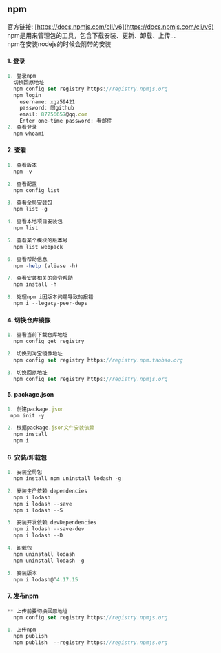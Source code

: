 ## npm
官方链接: 
 [https://docs.npmjs.com/cli/v6](https://docs.npmjs.com/cli/v6)
 npm是用来管理包的工具，包含下载安装、更新、卸载、上传...  
  npm在安装nodejs的时候会附带的安装 

#### 1. 登录
```js
1. 登录npm
  切换回原地址 
  npm config set registry https://registry.npmjs.org
  npm login
    username: xgz59421
    password: 同github
    email: 87256657@qq.com
    Enter one-time password: 看邮件
2. 查看登录
  npm whoami 
```

#### 2. 查看
```js
1. 查看版本
  npm -v

2. 查看配置
  npm config list

3. 查看全局安装包
  npm list -g

4. 查看本地项目安装包
  npm list

5. 查看某个模块的版本号
  npm list webpack

6. 查看帮助信息
  npm -help (aliase -h) 

7. 查看安装相关的命令帮助
  npm install -h

8. 处理npm i因版本问题导致的报错
  npm i --legacy-peer-deps
```

#### 4. 切换仓库镜像
```js
1. 查看当前下载仓库地址
  npm config get registry 

2. 切换到淘宝镜像地址
  npm config set registry https://registry.npm.taobao.org

3. 切换回原地址
  npm config set registry https://registry.npmjs.org
```

#### 5. package.json
```js
1. 创建package.json
 npm init -y

2. 根据package.json文件安装依赖
  npm install
  npm i
```
#### 6. 安装/卸载包
```js
1. 安装全局包
  npm install npm uninstall lodash -g 

2. 安装生产依赖 dependencies
  npm i lodash
  npm i lodash --save
  npm i lodash --S

3. 安装开发依赖 devDependencies
  npm i lodash --save-dev
  npm i lodash --D

4. 卸载包
  npm uninstall lodash
  npm uninstall lodash -g

5. 安装版本
  npm i lodash@^4.17.15
```

#### 7. 发布npm
```js
** 上传前要切换回原地址
  npm config set registry https://registry.npmjs.org 

1. 上传npm
  npm publish
  npm publish  --registry https://registry.npmjs.org 
```



